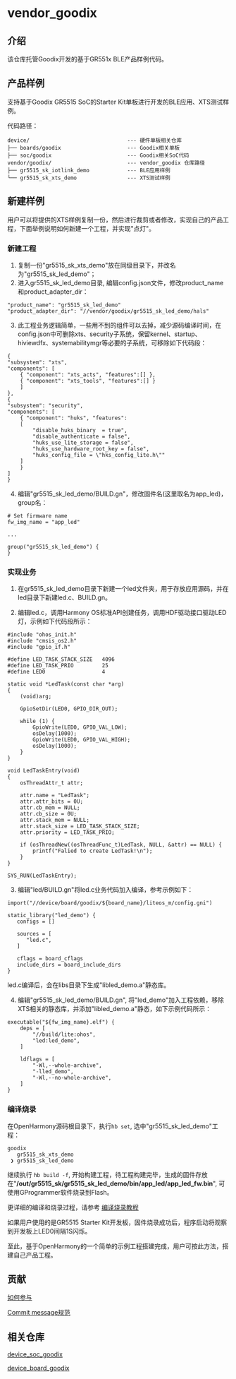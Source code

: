 # vendor_goodix

## 介绍

该仓库托管Goodix开发的基于GR551x BLE产品样例代码。

## 产品样例

支持基于Goodix GR5515 SoC的Starter Kit单板进行开发的BLE应用、XTS测试样例。

代码路径：

```
device/                               --- 硬件单板相关仓库
├── boards/goodix                     --- Goodix相关单板
├── soc/goodix                        --- Goodix相关SoC代码
vendor/goodix/                        --- vendor_goodix 仓库路径
├── gr5515_sk_iotlink_demo            --- BLE应用样例
└── gr5515_sk_xts_demo                --- XTS测试样例
```

## 新建样例

用户可以将提供的XTS样例复制一份，然后进行裁剪或者修改，实现自己的产品工程，下面举例说明如何新建一个工程，并实现"点灯"。

### 新建工程

1. 复制一份"gr5515_sk_xts_demo"放在同级目录下，并改名为"gr5515_sk_led_demo"；
2. 进入gr5515_sk_led_demo目录, 编辑config.json文件，修改product_name和product_adapter_dir：

```
"product_name": "gr5515_sk_led_demo"
"product_adapter_dir": "//vendor/goodix/gr5515_sk_led_demo/hals"
```
3. 此工程业务逻辑简单，一些用不到的组件可以去掉，减少源码编译时间，在config.json中可删除xts、security子系统，保留kernel、startup、hiviewdfx、systemabilitymgr等必要的子系统，可移除如下代码段：

```
{
"subsystem": "xts",
"components": [
    { "component": "xts_acts", "features":[] },
    { "component": "xts_tools", "features":[] }
    ]
},
{
"subsystem": "security",
"components": [
    { "component": "huks", "features": 
    [
        "disable_huks_binary  = true",
        "disable_authenticate = false",
        "huks_use_lite_storage = false",
        "huks_use_hardware_root_key = false",
        "huks_config_file = \"hks_config_lite.h\""
    ]
    }
]
}
```

4. 编辑"gr5515_sk_led_demo/BUILD.gn"，修改固件名(这里取名为app_led)，group名：

```
# Set firmware name
fw_img_name = "app_led"

...

group("gr5515_sk_led_demo") {
}

```

### 实现业务

1. 在gr5515_sk_led_demo目录下新建一个led文件夹，用于存放应用源码，并在led目录下新建led.c、BUILD.gn。

2. 编辑led.c，调用Harmony OS标准API创建任务，调用HDF驱动接口驱动LED灯，示例如下代码段所示：

```
#include "ohos_init.h"
#include "cmsis_os2.h"
#include "gpio_if.h"

#define LED_TASK_STACK_SIZE   4096
#define LED_TASK_PRIO         25
#define LED0                  4

static void *LedTask(const char *arg)
{
    (void)arg;

    GpioSetDir(LED0, GPIO_DIR_OUT);

    while (1) {
        GpioWrite(LED0, GPIO_VAL_LOW);
        osDelay(1000);
        GpioWrite(LED0, GPIO_VAL_HIGH);
        osDelay(1000);
    }
}

void LedTaskEntry(void)
{
    osThreadAttr_t attr;

    attr.name = "LedTask";
    attr.attr_bits = 0U;
    attr.cb_mem = NULL;
    attr.cb_size = 0U;
    attr.stack_mem = NULL;
    attr.stack_size = LED_TASK_STACK_SIZE;
    attr.priority = LED_TASK_PRIO;

    if (osThreadNew((osThreadFunc_t)LedTask, NULL, &attr) == NULL) {
        printf("Falied to create LedTask!\n");
    }
}

SYS_RUN(LedTaskEntry);

```

3. 编辑"led/BUILD.gn"将led.c业务代码加入编译，参考示例如下：

```
import("//device/board/goodix/${board_name}/liteos_m/config.gni")

static_library("led_demo") {
   configs = []

   sources = [
      "led.c",
   ]

   cflags = board_cflags
   include_dirs = board_include_dirs
}
```
led.c编译后，会在libs目录下生成"libled_demo.a"静态库。

4. 编辑"gr5515_sk_led_demo/BUILD.gn", 将"led_demo"加入工程依赖，移除XTS相关的静态库，并添加"libled_demo.a"静态，如下示例代码所示：

```
executable("${fw_img_name}.elf") {
    deps = [
        "//build/lite:ohos",
        "led:led_demo",
    ]

    ldflags = [
        "-Wl,--whole-archive",
        "-lled_demo",
        "-Wl,--no-whole-archive",
    ]
}
```

### 编译烧录

在OpenHarmony源码根目录下，执行`hb set`, 选中"gr5515_sk_led_demo"工程：

```
goodix
   gr5515_sk_xts_demo
 ❯ gr5515_sk_led_demo
```

继续执行 `hb build -f`, 开始构建工程，待工程构建完毕，生成的固件存放在"**/out/gr5515_sk/gr5515_sk_led_demo/bin/app_led/app_led_fw.bin**", 可使用GProgrammer软件烧录到Flash。

更详细的编译和烧录过程，请参考 [编译烧录教程](https://gitee.com/openharmony-sig/device_soc_goodix/blob/master/README.md)

如果用户使用的是GR5515 Starter Kit开发板，固件烧录成功后，程序启动将观察到开发板上LED0间隔1S闪烁。

至此，基于OpenHarmony的一个简单的示例工程搭建完成，用户可按此方法，搭建自己产品工程。

## 贡献

[如何参与](https://gitee.com/openharmony/docs/blob/HEAD/zh-cn/contribute/%E5%8F%82%E4%B8%8E%E8%B4%A1%E7%8C%AE.md)

[Commit message规范](https://gitee.com/openharmony/device_qemu/wikis/Commit%20message%E8%A7%84%E8%8C%83?sort_id=4042860)


## 相关仓库

[device_soc_goodix](https://gitee.com/openharmony/device_soc_goodix)

[device_board_goodix](https://gitee.com/openharmony/device_board_goodix)
